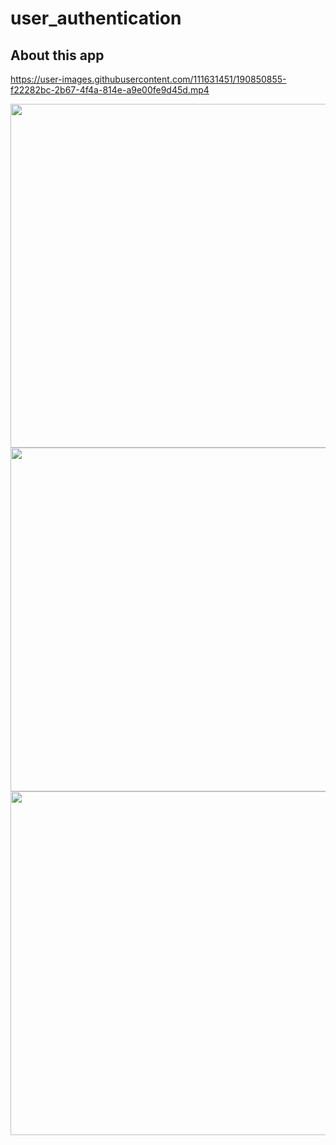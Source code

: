 # user_authentication

## About this app
https://user-images.githubusercontent.com/111631451/190850855-f22282bc-2b67-4f4a-814e-a9e00fe9d45d.mp4

<img src="https://user-images.githubusercontent.com/111631451/190850544-e722c861-6a13-44e4-b721-06e12626020c.png" style="height:550px"/><img src="https://user-images.githubusercontent.com/111631451/190850595-f91eab3b-6899-42c5-9ec4-c920e47e5b77.png" style="height:550px"/><img src="https://user-images.githubusercontent.com/111631451/190850620-9e214911-eca7-4198-af87-e3b2ced41068.png" style="height:550px"/>
